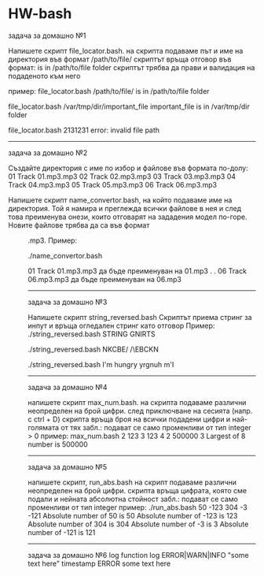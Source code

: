 # HW-bash
задача за домашно №1

Напишете скрипт file_locator.bash. 
на скрипта подаваме път и име на директория във формат /path/to/file/<file name>
скриптът връща отговор във формат: <file name> is in /path/to/file folder
скриптът трябва да прави и валидация на подаденото към него

пример: 
file_locator.bash /path/to/file/<file name>
<file name> is in /path/to/file folder

file_locator.bash /var/tmp/dir/important_file
important_file is in /var/tmp/dir folder

file_locator.bash 2131231
error: invalid file path

------------------------------------------
задача за домашно №2

Създайте директория с име по избор и файлове във формата по-долу: 
01 Track 01.mp3.mp3
02 Track 02.mp3.mp3
03 Track 03.mp3.mp3 
04 Track 04.mp3.mp3
05 Track 05.mp3.mp3
06 Track 06.mp3.mp3 

Напишете скрипт name_convertor.bash, на който подаваме име на директория. 
Той я намира и преглежда всички файлове в нея и след това преименува онези, които отговарят на 
зададения модел по-горе. Новите файлове трябва да са във формат <dd>.mp3. 
Пример:

./name_convertor.bash <folder>

01 Track 01.mp3.mp3 да бъде преименуван на 01.mp3
.
.
06 Track 06.mp3.mp3 да бъде преименуван на 06.mp3

---------------------------------------------
задача за домашно №3

Напишете скрипт string_reversed.bash
Скриптът приема стринг за инпут и връща огледален стринг като отговор
Пример:
./string_reversed.bash STRING
GNIRTS

./string_reversed.bash NKCBE\/ 
/\EBCKN

./string_reversed.bash I'm hungry
yrgnuh m'I

---------------------------------------------
задача за домашно №4

напишете скрипт max_num.bash. 
на скрипта подаваме различни неопределен на брой цифри. 
след приключване на сесията (напр. с ctrl + D) скрипта връща броя на всички подадени цифри и най-голямата от тях
забл.: подават се само променливи от тип integer > 0
пример:
max_num.bash 
2
123
3
123
4
2
500000
3
Largest of 8 number is 500000 

---------------------------------------------
задача за домашно №5

напишете скрипт, run_abs.bash
на скрипт подаваме различни неопределен на брой цифри.
скрипта връща цифрата, която сме подали и нейната абсолютна стойност
забл.: подават се само променливи от тип integer
пример: 
./run_abs.bash 50 -123 304 -3 -121
Absolute number of 50 is 50
Absolute number of -123 is 123
Absolute number of 304 is 304
Absolute number of -3 is 3
Absolute number of -121 is 121

----------------------------------------------
задача за домашно №6 
log function
 log ERROR|WARN|INFO "some text here"
 timestamp ERROR some text here




